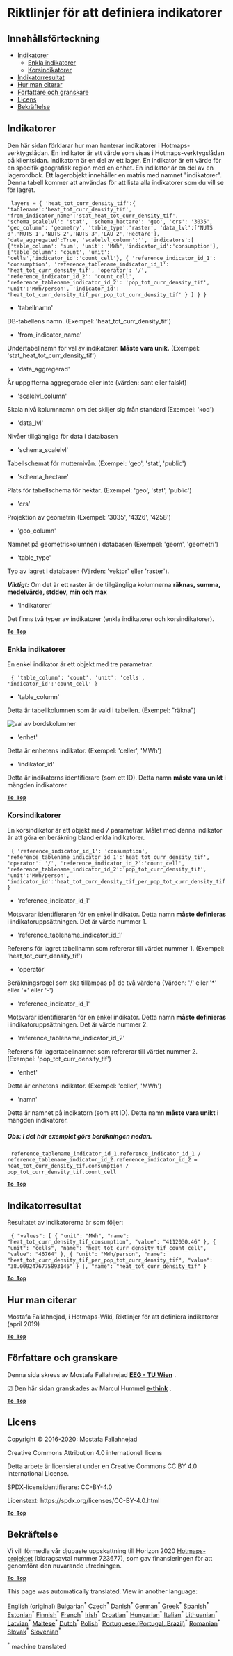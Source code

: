 <h1><a class="anchor" id="guidelines-for-defining-indicators" href="#guidelines-for-defining-indicators"><i class="fa fa-link"></i></a>Riktlinjer för att definiera indikatorer</h1><h2><a class="anchor" id="table-of-contents" href="#table-of-contents"><i class="fa fa-link"></i></a> Innehållsförteckning</h2><ul><li> <a href="#indicators">Indikatorer</a><ul><li> <a href="#indicators_simple-indicators">Enkla indikatorer</a></li><li> <a href="#indicators_cross-indicators">Korsindikatorer</a></li></ul></li><li> <a href="#indicator-result">Indikatorresultat</a></li><li> <a href="#how-to-cite">Hur man citerar</a></li><li> <a href="#authors-and-reviewers">Författare och granskare</a></li><li> <a href="#license">Licens</a></li><li> <a href="#acknowledgement">Bekräftelse</a></li></ul><h2><a class="anchor" id="indicators" href="#indicators"><i class="fa fa-link"></i></a> Indikatorer</h2><p> Den här sidan förklarar hur man hanterar indikatorer i Hotmaps-verktygslådan. En indikator är ett värde som visas i Hotmaps-verktygslådan på klientsidan. Indikatorn är en del av ett lager. En indikator är ett värde för en specifik geografisk region med en enhet. En indikator är en del av en lagerordbok. Ett lagerobjekt innehåller en matris med namnet &quot;indikatorer&quot;. Denna tabell kommer att användas för att lista alla indikatorer som du vill se för lagret.</p><pre> <code>layers = { &#39;heat_tot_curr_density_tif&#39;:{ &#39;tablename&#39;:&#39;heat_tot_curr_density_tif&#39;, &#39;from_indicator_name&#39;:&#39;stat_heat_tot_curr_density_tif&#39;, &#39;schema_scalelvl&#39;: &#39;stat&#39;, &#39;schema_hectare&#39;: &#39;geo&#39;, &#39;crs&#39;: &#39;3035&#39;, &#39;geo_column&#39;: &#39;geometry&#39;, &#39;table_type&#39;:&#39;raster&#39;, &#39;data_lvl&#39;:[&#39;NUTS 0&#39;,&#39;NUTS 1&#39;,&#39;NUTS 2&#39;,&#39;NUTS 3&#39;,&#39;LAU 2&#39;,&#39;Hectare&#39;], &#39;data_aggregated&#39;:True, &#39;scalelvl_column&#39;:&#39;&#39;, &#39;indicators&#39;:[ {&#39;table_column&#39;: &#39;sum&#39;, &#39;unit&#39;: &#39;MWh&#39;,&#39;indicator_id&#39;:&#39;consumption&#39;}, {&#39;table_column&#39;: &#39;count&#39;, &#39;unit&#39;: &#39;cells&#39;,&#39;indicator_id&#39;:&#39;count_cell&#39;}, { &#39;reference_indicator_id_1&#39;: &#39;consumption&#39;, &#39;reference_tablename_indicator_id_1&#39;: &#39;heat_tot_curr_density_tif&#39;, &#39;operator&#39;: &#39;/&#39;, &#39;reference_indicator_id_2&#39;: &#39;count_cell&#39;, &#39;reference_tablename_indicator_id_2&#39;: &#39;pop_tot_curr_density_tif&#39;, &#39;unit&#39;:&#39;MWh/person&#39;, &#39;indicator_id&#39;: &#39;heat_tot_curr_density_tif_per_pop_tot_curr_density_tif&#39; } ] } }</code></pre><ul><li> &#39;tabellnamn&#39;</li></ul><p> DB-tabellens namn. (Exempel: &#39;heat_tot_curr_density_tif&#39;)</p><ul><li> &#39;from_indicator_name&#39;</li></ul><p> Undertabellnamn för val av indikatorer. <strong>Måste vara unik.</strong> (Exempel: &#39;stat_heat_tot_curr_density_tif&#39;)</p><ul><li> &#39;data_aggregerad&#39;</li></ul><p> Är uppgifterna aggregerade eller inte (värden: sant eller falskt)</p><ul><li> &#39;scalelvl_column&#39;</li></ul><p> Skala nivå kolumnnamn om det skiljer sig från standard (Exempel: &#39;kod&#39;)</p><ul><li> &#39;data_lvl&#39;</li></ul><p> Nivåer tillgängliga för data i databasen</p><ul><li> &#39;schema_scalelvl&#39;</li></ul><p> Tabellschemat för mutternivån. (Exempel: &#39;geo&#39;, &#39;stat&#39;, &#39;public&#39;)</p><ul><li> &#39;schema_hectare&#39;</li></ul><p> Plats för tabellschema för hektar. (Exempel: &#39;geo&#39;, &#39;stat&#39;, &#39;public&#39;)</p><ul><li> &#39;crs&#39;</li></ul><p> Projektion av geometrin (Exempel: &#39;3035&#39;, &#39;4326&#39;, &#39;4258&#39;)</p><ul><li> &#39;geo_column&#39;</li></ul><p> Namnet på geometriskolumnen i databasen (Exempel: &#39;geom&#39;, &#39;geometri&#39;)</p><ul><li> &#39;table_type&#39;</li></ul><p> Typ av lagret i databasen (Värden: &#39;vektor&#39; eller &#39;raster&#39;).</p><p> <em><strong>Viktigt:</strong></em> Om det är ett raster är de tillgängliga kolumnerna <strong>räknas, summa, medelvärde, stddev, min och max</strong></p><ul><li> &#39;Indikatorer&#39;</li></ul><p> Det finns två typer av indikatorer (enkla indikatorer och korsindikatorer).</p><p> <a href="#table-of-contents"><strong><code>To Top</code></strong></a></p><h3><a class="anchor" id="simple-indicators" href="#simple-indicators"><i class="fa fa-link"></i></a> Enkla indikatorer</h3><p> En enkel indikator är ett objekt med tre parametrar.</p><pre> <code>{ &#39;table_column&#39;: &#39;count&#39;, &#39;unit&#39;: &#39;cells&#39;, &#39;indicator_id&#39;:&#39;count_cell&#39; }</code></pre><ul><li> &#39;table_column&#39;</li></ul><p> Detta är tabellkolumnen som är vald i tabellen. (Exempel: &quot;räkna&quot;)</p><img alt="val av bordskolumner" src="https://github.com/HotMaps/Hotmaps-toolbox-service/raw/master/api/assets/table_image.png"/><ul><li> &#39;enhet&#39;</li></ul><p> Detta är enhetens indikator. (Exempel: &#39;celler&#39;, &#39;MWh&#39;)</p><ul><li> &#39;indikator_id&#39;</li></ul><p> Detta är indikatorns identifierare (som ett ID). Detta namn <strong>måste vara unikt</strong> i mängden indikatorer.</p><p> <a href="#table-of-contents"><strong><code>To Top</code></strong></a></p><h3><a class="anchor" id="cross-indicators" href="#cross-indicators"><i class="fa fa-link"></i></a> Korsindikatorer</h3><p> En korsindikator är ett objekt med 7 parametrar. Målet med denna indikator är att göra en beräkning bland enkla indikatorer.</p><pre> <code>{ &#39;reference_indicator_id_1&#39;: &#39;consumption&#39;, &#39;reference_tablename_indicator_id_1&#39;:&#39;heat_tot_curr_density_tif&#39;, &#39;operator&#39;: &#39;/&#39;, &#39;reference_indicator_id_2&#39;:&#39;count_cell&#39;, &#39;reference_tablename_indicator_id_2&#39;:&#39;pop_tot_curr_density_tif&#39;, &#39;unit&#39;:&#39;MWh/person&#39;, &#39;indicator_id&#39;:&#39;heat_tot_curr_density_tif_per_pop_tot_curr_density_tif&#39; }</code></pre><ul><li> &#39;reference_indicator_id_1&#39;</li></ul><p> Motsvarar identifieraren för en enkel indikator. Detta namn <strong>måste definieras</strong> i indikatoruppsättningen. Det är värde nummer 1.</p><ul><li> &#39;reference_tablename_indicator_id_1&#39;</li></ul><p> Referens för lagret tabellnamn som refererar till värdet nummer 1. (Exempel: &#39;heat_tot_curr_density_tif&#39;)</p><ul><li> &#39;operatör&#39;</li></ul><p> Beräkningsregel som ska tillämpas på de två värdena (Värden: &#39;/&#39; eller &#39;*&#39; eller &#39;+&#39; eller &#39;-&#39;)</p><ul><li> &#39;reference_indicator_id_1&#39;</li></ul><p> Motsvarar identifieraren för en enkel indikator. Detta namn <strong>måste definieras</strong> i indikatoruppsättningen. Det är värde nummer 2.</p><ul><li> &#39;reference_tablename_indicator_id_2&#39;</li></ul><p> Referens för lagertabellnamnet som refererar till värdet nummer 2. (Exempel: &#39;pop_tot_curr_density_tif&#39;)</p><ul><li> &#39;enhet&#39;</li></ul><p> Detta är enhetens indikator. (Exempel: &#39;celler&#39;, &#39;MWh&#39;)</p><ul><li> &#39;namn&#39;</li></ul><p> Detta är namnet på indikatorn (som ett ID). Detta namn <strong>måste vara unikt</strong> i mängden indikatorer.</p><h5><a class="anchor" id="note--for-this-example,-the-calculation-below-is-done." href="#note--for-this-example,-the-calculation-below-is-done."><i class="fa fa-link"></i></a> Obs: I det här exemplet görs beräkningen nedan.</h5><pre> <code>reference_tablename_indicator_id_1.reference_indicator_id_1 / reference_tablename_indicator_id_2.reference_indicator_id_2 = heat_tot_curr_density_tif.consumption / pop_tot_curr_density_tif.count_cell</code></pre><p> <a href="#table-of-contents"><strong><code>To Top</code></strong></a></p><h2><a class="anchor" id="indicator-result" href="#indicator-result"><i class="fa fa-link"></i></a> Indikatorresultat</h2><p> Resultatet av indikatorerna är som följer:</p><pre> <code>{ &quot;values&quot;: [ { &quot;unit&quot;: &quot;MWh&quot;, &quot;name&quot;: &quot;heat_tot_curr_density_tif_consumption&quot;, &quot;value&quot;: &quot;4112030.46&quot; }, { &quot;unit&quot;: &quot;cells&quot;, &quot;name&quot;: &quot;heat_tot_curr_density_tif_count_cell&quot;, &quot;value&quot;: &quot;46764&quot; }, { &quot;unit&quot;: &quot;MWh/person&quot;, &quot;name&quot;: &quot;heat_tot_curr_density_tif_per_pop_tot_curr_density_tif&quot;, &quot;value&quot;: &quot;38.0092476775893146&quot; } ], &quot;name&quot;: &quot;heat_tot_curr_density_tif&quot; }</code></pre><p> <a href="#table-of-contents"><strong><code>To Top</code></strong></a></p><h2><a class="anchor" id="how-to-cite" href="#how-to-cite"><i class="fa fa-link"></i></a> Hur man citerar</h2><p> Mostafa Fallahnejad, i Hotmaps-Wiki, Riktlinjer för att definiera indikatorer (april 2019)</p><p> <a href="#table-of-contents"><strong><code>To Top</code></strong></a></p><h2><a class="anchor" id="authors-and-reviewers" href="#authors-and-reviewers"><i class="fa fa-link"></i></a> Författare och granskare</h2><p> Denna sida skrevs av Mostafa Fallahnejad <strong><a href="https://eeg.tuwien.ac.at/">EEG - TU Wien</a></strong> .</p><p> ☑ Den här sidan granskades av Marcul Hummel <strong><a href="https://e-think.ac.at">e-think</a></strong> .</p><p> <a href="#table-of-contents"><strong><code>To Top</code></strong></a></p><h2><a class="anchor" id="license" href="#license"><i class="fa fa-link"></i></a> Licens</h2><p> Copyright © 2016-2020: Mostafa Fallahnejad</p><p> Creative Commons Attribution 4.0 internationell licens</p><p> Detta arbete är licensierat under en Creative Commons CC BY 4.0 International License.</p><p> SPDX-licensidentifierare: CC-BY-4.0</p><p> Licenstext: https://spdx.org/licenses/CC-BY-4.0.html</p><p> <a href="#table-of-contents"><strong><code>To Top</code></strong></a></p><h2><a class="anchor" id="acknowledgement" href="#acknowledgement"><i class="fa fa-link"></i></a> Bekräftelse</h2><p> Vi vill förmedla vår djupaste uppskattning till Horizon 2020 <a href="https://www.hotmaps-project.eu">Hotmaps-projektet</a> (bidragsavtal nummer 723677), som gav finansieringen för att genomföra den nuvarande utredningen.</p><p> <a href="#table-of-contents"><strong><code>To Top</code></strong></a></p>
<!--- THIS IS A SUPER UNIQUE IDENTIFIER -->

This page was automatically translated. View in another language:

[English](../en/Guidelines-for-defining-indicators) (original) [Bulgarian](../bg/Guidelines-for-defining-indicators)<sup>\*</sup> [Czech](../cs/Guidelines-for-defining-indicators)<sup>\*</sup> [Danish](../da/Guidelines-for-defining-indicators)<sup>\*</sup> [German](../de/Guidelines-for-defining-indicators)<sup>\*</sup> [Greek](../el/Guidelines-for-defining-indicators)<sup>\*</sup> [Spanish](../es/Guidelines-for-defining-indicators)<sup>\*</sup> [Estonian](../et/Guidelines-for-defining-indicators)<sup>\*</sup> [Finnish](../fi/Guidelines-for-defining-indicators)<sup>\*</sup> [French](../fr/Guidelines-for-defining-indicators)<sup>\*</sup> [Irish](../ga/Guidelines-for-defining-indicators)<sup>\*</sup> [Croatian](../hr/Guidelines-for-defining-indicators)<sup>\*</sup> [Hungarian](../hu/Guidelines-for-defining-indicators)<sup>\*</sup> [Italian](../it/Guidelines-for-defining-indicators)<sup>\*</sup> [Lithuanian](../lt/Guidelines-for-defining-indicators)<sup>\*</sup> [Latvian](../lv/Guidelines-for-defining-indicators)<sup>\*</sup> [Maltese](../mt/Guidelines-for-defining-indicators)<sup>\*</sup> [Dutch](../nl/Guidelines-for-defining-indicators)<sup>\*</sup> [Polish](../pl/Guidelines-for-defining-indicators)<sup>\*</sup> [Portuguese (Portugal, Brazil)](../pt/Guidelines-for-defining-indicators)<sup>\*</sup> [Romanian](../ro/Guidelines-for-defining-indicators)<sup>\*</sup> [Slovak](../sk/Guidelines-for-defining-indicators)<sup>\*</sup> [Slovenian](../sl/Guidelines-for-defining-indicators)<sup>\*</sup>  

<sup>\*</sup> machine translated
